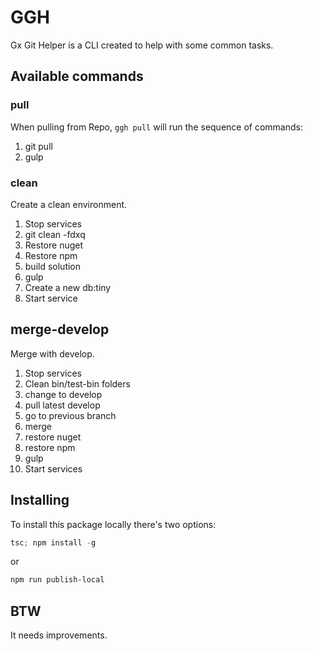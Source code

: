 <!--
   ███  ███        █████████    █████████  █████   █████
 ████████████     ███░░░░░███  ███░░░░░███░░███   ░░███
░░░███░░███░     ███     ░░░  ███     ░░░  ░███    ░███
 ████████████   ░███         ░███          ░███████████
░░░███░░███░    ░███    █████░███    █████ ░███░░░░░███
  ░░░  ░░░      ░░███  ░░███ ░░███  ░░███  ░███    ░███
                 ░░█████████  ░░█████████  █████   █████
                  ░░░░░░░░░    ░░░░░░░░░  ░░░░░   ░░░░░
-->

# GGH

Gx Git Helper is a CLI created to help with some common tasks.

## Available commands

### pull

When pulling from Repo, `ggh pull` will run the sequence of commands:

1. git pull
2. gulp

### clean

Create a clean environment.

1. Stop services
2. git clean -fdxq
3. Restore nuget
4. Restore npm
5. build solution
6. gulp
7. Create a new db:tiny
8. Start service

## merge-develop

Merge with develop.

1. Stop services
2. Clean bin/test-bin folders
3. change to develop
4. pull latest develop
5. go to previous branch
6. merge
7. restore nuget
8. restore npm
9. gulp
10. Start services

## Installing

To install this package locally there's two options:

```powershell
tsc; npm install -g
```

or

```powershell
npm run publish-local
```

## BTW

It needs improvements.
